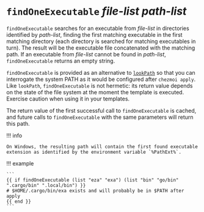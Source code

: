 # `findOneExecutable` *file-list* *path-list*

`findOneExecutable` searches for an executable from *file-list* in directories
identified by *path-list*, finding the first matching executable in the first
matching directory (each directory is searched for matching executables in
turn). The result will be the executable file concatenated with the matching
path. If an executable from *file-list* cannot be found in *path-list*,
`findOneExecutable` returns an empty string.

`findOneExecutable` is provided as an alternative to [`lookPath`][lookpath]
so that you can interrogate the system PATH as it would be configured after
`chezmoi apply`. Like `lookPath`, `findOneExecutable` is not hermetic: its
return value depends on the state of the file system at the moment the template
is executed. Exercise caution when using it in your templates.

The return value of the first successful call to `findOneExecutable` is cached,
and future calls to `findOneExecutable` with the same parameters will return
this path.

!!! info

    On Windows, the resulting path will contain the first found executable
    extension as identified by the environment variable `%PathExt%`.

!!! example

    ```
    {{ if findOneExecutable (list "eza" "exa") (list "bin" "go/bin" ".cargo/bin" ".local/bin") }}
    # $HOME/.cargo/bin/exa exists and will probably be in $PATH after apply
    {{ end }}
    ```

[lookpath]: /reference/templates/functions/lookPath.md
